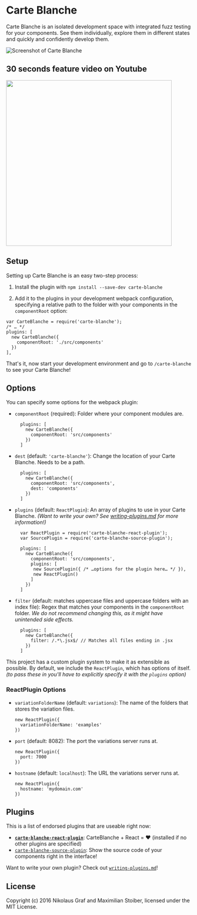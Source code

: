 # Carte Blanche

Carte Blanche is an isolated development space with integrated fuzz testing for your components. See them individually, explore them in different states and quickly and confidently develop them.

![Screenshot of Carte Blanche](https://cloud.githubusercontent.com/assets/7525670/15761445/8ae05d4a-2918-11e6-8573-bd9bd0ef2330.png)

## 30 seconds feature video on Youtube

[<img width="450" src="http://img.youtube.com/vi/6g3-TQ6aaw8/maxresdefault.jpg" >](http://www.youtube.com/watch?v=6g3-TQ6aaw8)

## Setup

Setting up Carte Blanche is an easy two-step process:

1. Install the plugin with `npm install --save-dev carte-blanche`

2. Add it to the plugins in your development webpack configuration, specifying a relative path to the folder with your components in the `componentRoot` option:
  ```JS
  var CarteBlanche = require('carte-blanche');
  /* … */
  plugins: [
    new CarteBlanche({
      componentRoot: './src/components'
    })
  ],
  ```

That's it, now start your development environment and go to `/carte-blanche` to see your Carte Blanche!

## Options

You can specify some options for the webpack plugin:

- `componentRoot` (required): Folder where your component modules are.

  ```JS
    plugins: [
      new CarteBlanche({
        componentRoot: 'src/components'
      })
    ]
  ```

- `dest` (default: `'carte-blanche'`): Change the location of your Carte Blanche. Needs to be a path.

  ```JS
    plugins: [
      new CarteBlanche({
        componentRoot: 'src/components',
        dest: 'components'
      })
    ]
  ```

- `plugins` (default: `ReactPlugin`): An array of plugins to use in your Carte Blanche. *(Want to write your own? See [writing-plugins.md](./WRITING-PLUGINS.md) for more information!)*

  ```JS
    var ReactPlugin = require('carte-blanche-react-plugin');
    var SourcePlugin = require('carte-blanche-source-plugin');

    plugins: [
      new CarteBlanche({
        componentRoot: 'src/components',
        plugins: [
         new SourcePlugin({ /* …options for the plugin here… */ }),
         new ReactPlugin()
        ]
      })
    ]
  ```

- `filter` (default: matches uppercase files and uppercase folders with an index file): Regex that matches your components in the `componentRoot` folder. *We do not recommend changing this, as it might have unintended side effects.*

  ```JS
    plugins: [
      new CarteBlanche({
        filter: /.*\.jsx$/ // Matches all files ending in .jsx
      })
    ]
  ```

This project has a custom plugin system to make it as extensible as possible. By default, we include the `ReactPlugin`, which has options of itself. *(to pass these in you'll have to explicitly specify it with the `plugins` option)*

### ReactPlugin Options

- `variationFolderName` (default: `variations`): The name of the folders that stores the variation files.
  ```JS
  new ReactPlugin({
    variationFolderName: 'examples'
  })
  ```

- `port` (default: 8082): The port the variations server runs at.
  ```JS
  new ReactPlugin({
    port: 7000
  })
  ```

- `hostname` (default: `localhost`): The URL the variations server runs at.
  ```JS
  new ReactPlugin({
    hostname: 'mydomain.com'
  })
  ```

## Plugins

This is a list of endorsed plugins that are useable right now:

- **[`carte-blanche-react-plugin`](./plugins/react)**: CarteBlanche + React = ❤︎ (installed if no other plugins are specified)
- [`carte-blanche-source-plugin`](./plugins/source): Show the source code of your components right in the interface!

Want to write your own plugin? Check out [`writing-plugins.md`](./WRITING-PLUGINS.md)!

## License

Copyright (c) 2016 Nikolaus Graf and Maximilian Stoiber, licensed under the MIT License.
